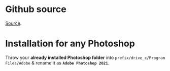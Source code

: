 # Github source

[Source](https://github.com/Gictorbit/photoshopCClinux).

# Installation for any Photoshop

Throw your **already installed Photoshop folder** into `prefix/drive_c/Program Files/Adobe` & rename it as **`Adobe Photoshop 2021`**.
